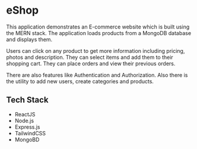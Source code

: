 # eShop

This application demonstrates an E-commerce website which is built using the MERN stack. The application loads products from a MongoDB database and displays them.

Users can click on any product to get more information including pricing, photos and description. They can select items and add them to their shopping cart. They can place orders and view their previous orders.

There are also features like Authentication and Authorization. Also there is the utility to add new users, create categories and products.

## Tech Stack

-   ReactJS
-   Node.js
-   Express.js
-   TailwindCSS
-   MongoBD
